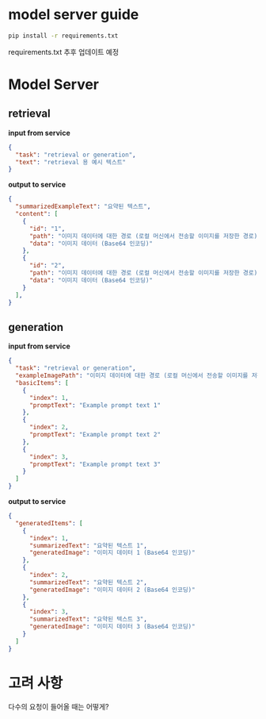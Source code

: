 # model server guide
```　bash
pip install -r requirements.txt
```

requirements.txt 추후 업데이트 예정

# Model Server

## retrieval
**input from service**
```json
{
  "task": "retrieval or generation",
  "text": "retrieval 용 예시 텍스트"
}

```

**output to service**
```json
{
  "summarizedExampleText": "요약된 텍스트",
  "content": [
    {
      "id": "1",
      "path": "이미지 데이터에 대한 경로 (로컬 머신에서 전송할 이미지를 저장한 경로)",
      "data": "이미지 데이터 (Base64 인코딩)"
    },
    {
      "id": "2",
      "path": "이미지 데이터에 대한 경로 (로컬 머신에서 전송할 이미지를 저장한 경로)",
      "data": "이미지 데이터 (Base64 인코딩)"
    }
  ],
}
```

## generation

**input from service**
```json
{
  "task": "retrieval or generation",
  "exampleImagePath": "이미지 데이터에 대한 경로 (로컬 머신에서 전송할 이미지를 저장한 경로)",
  "basicItems": [
    {
      "index": 1,
      "promptText": "Example prompt text 1"
    },
    {
      "index": 2,
      "promptText": "Example prompt text 2"
    },
    {
      "index": 3,
      "promptText": "Example prompt text 3"
    }
  ]
}
```

**output to service**
```json
{
  "generatedItems": [
    {
      "index": 1,
      "summarizedText": "요약된 텍스트 1",
      "generatedImage": "이미지 데이터 1 (Base64 인코딩)"
    },
    {
      "index": 2,
      "summarizedText": "요약된 텍스트 2",
      "generatedImage": "이미지 데이터 2 (Base64 인코딩)"
    },
    {
      "index": 3,
      "summarizedText": "요약된 텍스트 3",
      "generatedImage": "이미지 데이터 3 (Base64 인코딩)"
    }
  ]
}
```

# 고려 사항
다수의 요청이 들어올 때는 어떻게?
